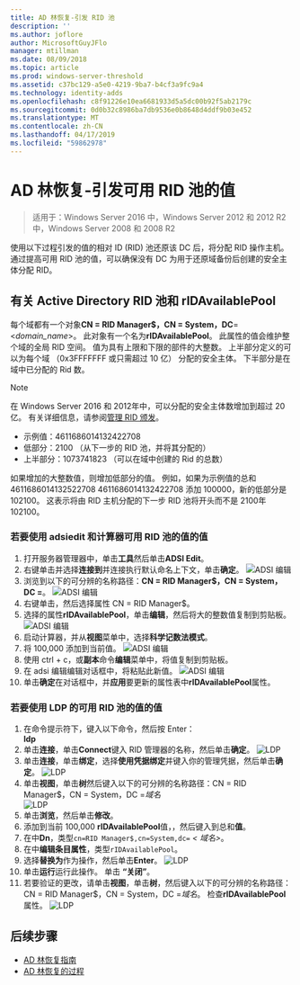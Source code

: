 ```yaml
---
title: AD 林恢复-引发 RID 池
description: ''
ms.author: joflore
author: MicrosoftGuyJFlo
manager: mtillman
ms.date: 08/09/2018
ms.topic: article
ms.prod: windows-server-threshold
ms.assetid: c37bc129-a5e0-4219-9ba7-b4cf3a9fc9a4
ms.technology: identity-adds
ms.openlocfilehash: c8f91226e10ea6681933d5a5dc00b92f5ab2179c
ms.sourcegitcommit: 0d0b32c8986ba7db9536e0b8648d4ddf9b03e452
ms.translationtype: MT
ms.contentlocale: zh-CN
ms.lasthandoff: 04/17/2019
ms.locfileid: "59862978"
---
```

# <a name="ad-forest-recovery---raising-the-value-of-available-rid-pools"></a>AD 林恢复-引发可用 RID 池的值 

>适用于：Windows Server 2016 中，Windows Server 2012 和 2012 R2 中，Windows Server 2008 和 2008 R2

使用以下过程引发的值的相对 ID (RID) 池还原该 DC 后，将分配 RID 操作主机。 通过提高可用 RID 池的值，可以确保没有 DC 为用于还原域备份后创建的安全主体分配 RID。 

## <a name="about-active-directory-rid-pools-and-ridavailablepool"></a>有关 Active Directory RID 池和 rIDAvailablePool

每个域都有一个对象**CN = RID Manager$，CN = System，DC**=<*domain_name*>。 此对象有一个名为**rIDAvailablePool**。 此属性的值会维护整个域的全局 RID 空间。 值为具有上限和下限的部件的大整数。 上半部分定义的可以为每个域 （0x3FFFFFFF 或只需超过 10 亿） 分配的安全主体。 下半部分是在域中已分配的 Rid 数。 
  
> [!NOTE]
> 在 Windows Server 2016 和 2012年中，可以分配的安全主体数增加到超过 20 亿。 有关详细信息，请参阅[管理 RID 颁发](https://technet.microsoft.com/library/jj574229.aspx)。 
  
- 示例值：4611686014132422708  
- 低部分：2100 （从下一步的 RID 池，并将其分配的）  
- 上半部分：1073741823 （可以在域中创建的 Rid 的总数）  
  
如果增加的大整数值，则增加低部分的值。 例如，如果为示例值的总和 4611686014132522708 4611686014132422708 添加 100000，新的低部分是 102100。 这表示将由 RID 主机分配的下一步 RID 池将开头而不是 2100年 102100。 
  
### <a name="to-raise-the-value-of-available-rid-pools-using-adsiedit-and-the-calculator"></a>若要使用 adsiedit 和计算器可用 RID 池的值的值

1. 打开服务器管理器中，单击**工具**然后单击**ADSI Edit**。
2. 右键单击并选择**连接到**并连接执行默认命名上下文，单击**确定**。
   ![ADSI 编辑](media/AD-Forest-Recovery-Raise-RID-Pool/adsi1.png) 
3. 浏览到以下的可分辨的名称路径：**CN = RID Manager$，CN = System，DC =<domain name>**。
   ![ADSI 编辑](media/AD-Forest-Recovery-Raise-RID-Pool/adsi2.png) 
3. 右键单击，然后选择属性 CN = RID Manager$。 
4. 选择的属性**rIDAvailablePool**，单击**编辑**，然后将大的整数值复制到剪贴板。
   ![ADSI 编辑](media/AD-Forest-Recovery-Raise-RID-Pool/adsi3.png)  
5. 启动计算器，并从**视图**菜单中，选择**科学记数法模式**。 
6. 将 100,000 添加到当前值。
   ![ADSI 编辑](media/AD-Forest-Recovery-Raise-RID-Pool/adsi4.png) 
7. 使用 ctrl + c，或**副本**命令**编辑**菜单中，将值复制到剪贴板。 
8. 在 adsi 编辑编辑对话框中，将粘贴此新值。 
   ![ADSI 编辑](media/AD-Forest-Recovery-Raise-RID-Pool/adsi5.png) 
9. 单击**确定**在对话框中，并**应用**要更新的属性表中**rIDAvailablePool**属性。 
  
### <a name="to-raise-the-value-of-available-rid-pools-using-ldp"></a>若要使用 LDP 的可用 RID 池的值的值  
  
1. 在命令提示符下，键入以下命令，然后按 Enter：  
   **ldp**  
2. 单击**连接**，单击**Connect**键入 RID 管理器的名称，然后单击**确定**。 
   ![LDP](media/AD-Forest-Recovery-Raise-RID-Pool/ldp1.png)
3. 单击**连接**，单击**绑定**，选择**使用凭据绑定**并键入你的管理凭据，然后单击**确定**。 
   ![LDP](media/AD-Forest-Recovery-Raise-RID-Pool/ldp2.png)
4. 单击**视图**，单击**树**然后键入以下的可分辨的名称路径：CN = RID Manager$，CN = System，DC =*域名*  
   ![LDP](media/AD-Forest-Recovery-Raise-RID-Pool/ldp3.png)
5. 单击**浏览**，然后单击**修改**。 
6. 添加到当前 100,000 **rIDAvailablePool**值，，然后键入到总和**值**。 
7. 在中**Dn**，类型`cn=RID Manager$,cn=System,dc=` *< 域名\>*。 
8. 在中**编辑条目属性**，类型`rIDAvailablePool`。 
9. 选择**替换为**作为操作，然后单击**Enter**。
   ![LDP](media/AD-Forest-Recovery-Raise-RID-Pool/ldp4.png) 
10. 单击**运行**运行此操作。 单击 **“关闭”**。
11. 若要验证的更改，请单击**视图**，单击**树**，然后键入以下的可分辨的名称路径： CN = RID Manager$，CN = System，DC =*域名*。   检查**rIDAvailablePool**属性。 
   ![LDP](media/AD-Forest-Recovery-Raise-RID-Pool/ldp5.png)

## <a name="next-steps"></a>后续步骤

- [AD 林恢复指南](AD-Forest-Recovery-Guide.md)
- [AD 林恢复的过程](AD-Forest-Recovery-Procedures.md)
